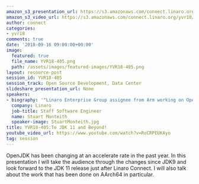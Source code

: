 ```yaml
---
amazon_s3_presentation_url: https://s3.amazonaws.com/connect.linaro.org/yvr18/presentations/yvr18-405.pdf
amazon_s3_video_url: https://s3.amazonaws.com/connect.linaro.org/yvr18/videos/yvr18-405.mp4
author: connect
categories:
- yvr18
comments: true
date: '2018-09-16 09:00:00+00:00'
image:
  featured: true
  file_name: YVR18-405.png
  path: /assets/images/featured-images/YVR18-405.png
layout: resource-post
session_id: YVR18-405
session_track: Open Source Development, Data Center
slideshare_presentation_url: None
speakers:
- biography: '"Linaro Enterprise Group assignee from Arm working on OpenJDK."'
  company: Linaro
  job-title: Staff Software Engineer
  name: Stuart Monteith
  speaker-image: StuartMonteith.jpg
title: YVR18-405:To JDK 11 and Beyond!
youtube_video_url: https://www.youtube.com/watch?v=RoCRPEUKAyo
tag: session
---
```


OpenJDK has been changing at an accelerate rate in the past year. In this presentation I will take the audience through the changes since JDK9 and look forward to the JDK 11 release just after Linaro Connect. I will also talk about the work that has been done on AArch64 in particular.

